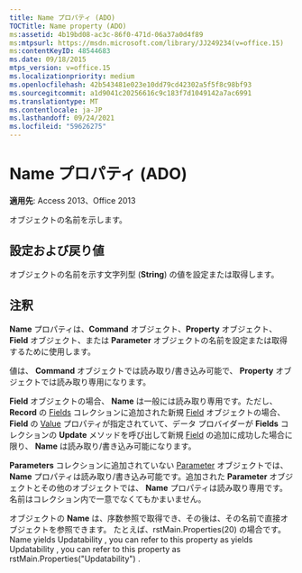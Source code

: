 ```yaml
---
title: Name プロパティ (ADO)
TOCTitle: Name property (ADO)
ms:assetid: 4b19bd08-ac3c-86f0-471d-06a37a0d4f89
ms:mtpsurl: https://msdn.microsoft.com/library/JJ249234(v=office.15)
ms:contentKeyID: 48544683
ms.date: 09/18/2015
mtps_version: v=office.15
ms.localizationpriority: medium
ms.openlocfilehash: 42b543481e023e10dd79cd42302a5f5f8c98bf93
ms.sourcegitcommit: a1d9041c20256616c9c183f7d1049142a7ac6991
ms.translationtype: MT
ms.contentlocale: ja-JP
ms.lasthandoff: 09/24/2021
ms.locfileid: "59626275"
---
```

# <a name="name-property-ado"></a>Name プロパティ (ADO)


**適用先**: Access 2013、Office 2013

オブジェクトの名前を示します。

## <a name="settings-and-return-values"></a>設定および戻り値

オブジェクトの名前を示す文字列型 (**String**) の値を設定または取得します。

## <a name="remarks"></a>注釈

**Name** プロパティは、**Command** オブジェクト、**Property** オブジェクト、**Field** オブジェクト、または **Parameter**  オブジェクトの名前を設定または取得するために使用します。

値は、 **Command** オブジェクトでは読み取り/書き込み可能で、 **Property** オブジェクトでは読み取り専用になります。

**Field** オブジェクトの場合、 **Name** は一般には読み取り専用です。ただし、 **Record** の [Fields](fields-collection-ado.md) コレクションに追加された新規 [Field](record-object-ado.md) オブジェクトの場合、 **Field** の [Value](value-property-ado.md) プロパティが指定されていて、データ プロバイダーが **Fields** コレクションの **Update** メソッドを呼び出して新規 [Field](update-method-ado.md) の追加に成功した場合に限り、 **Name** は読み取り/書き込み可能になります。

**Parameters** コレクションに追加されていない [Parameter](parameters-collection-ado.md) オブジェクトでは、 **Name** プロパティは読み取り/書き込み可能です。追加された **Parameter** オブジェクトとその他のオブジェクトでは、 **Name** プロパティは読み取り専用です。名前はコレクション内で一意でなくてもかまいません。

オブジェクトの **Name** は、序数参照で取得でき、その後は、その名前で直接オブジェクトを参照できます。 たとえば、rstMain.Properties(20) の場合です。Name yields Updatability , you can refer to this property as yields Updatability , you can refer to this property as rstMain.Properties("Updatability") .

